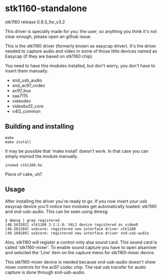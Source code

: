 stk1160-standalone
==================

stk1160 release 0.9.3\_for\_v3.2

This driver is specially made for you: the user;
so anything you think it's not clear enough, please open an github issue.

This is the stk1160 driver (formerly known as easycap driver).
It's the driver needed to capture audio and video in some of those
little devices named as Easycap (if they are based on stk1160 chip).

You need to have this modules installed, but don't worry,
you don't have to insert them manually:

- snd\_usb\_audio
- snd\_ac97\_codec
- ac97\_bus
- saa7115
- videodev
- videobuf2\_core
- v4l2\_common

Building and installing
-----------------------

    make
    make install
    
It may be possible that 'make install' doesn't work. In that case you can simply insmod the module manually.

    insmod stk1160.ko

Piece of cake, uh?

Usage
-----

After installing the driver you're ready to go.
If you now insert your usb easycap device you'll notice two modules get automatically loaded:
stk1160 and snd-usb-audio.
This can be seen using dmesg:

    $ dmesg | grep registered
    [48.561592] stk1160 2-2:1.0: V4L2 device registered as video0
    [48.562284] usbcore: registered new interface driver stk1160
    [49.169189] usbcore: registered new interface driver snd-usb-audio

Also, stk1160 will register a control-only alsa sound card.
This sound card is called 'stk1160-mixer'.
To enable sound capture you have to open alsamixer and selected
the 'Line' item on the capture menu for stk1160-mixer device.

This stk1160-mixer device is needed because snd-usb-audio
doesn't show mixer controls for the ac97 codec chip.
The real usb transfer for audio capture is done through snd-usb-audio.
